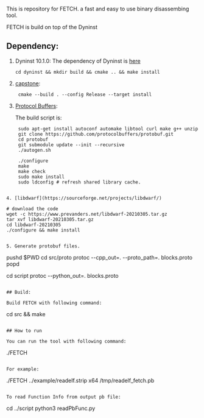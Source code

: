 This is repository for FETCH. a fast and easy to use binary disassembing tool.


FETCH is build on top of the Dyninst


## Dependency:

1. Dyninst 10.1.0: The dependency of Dyninst is [here](https://github.com/dyninst/dyninst/wiki/Building-Dyninst#source_long)

   ```
   cd dyninst && mkdir build && cmake .. && make install
   ```

2. [capstone](https://github.com/aquynh/capstone):
   ```
    cmake --build . --config Release --target install
   ```

3. [Protocol Buffers](https://developers.google.com/protocol-buffers):
   
   The build script is:
   ```
    sudo apt-get install autoconf automake libtool curl make g++ unzip
    git clone https://github.com/protocolbuffers/protobuf.git
    cd protobuf
    git submodule update --init --recursive
    ./autogen.sh

    ./configure
    make
    make check
    sudo make install
    sudo ldconfig # refresh shared library cache.
```

4. [libdwarf](https://sourceforge.net/projects/libdwarf/)

   ```
    # download the code
    wget -c https://www.prevanders.net/libdwarf-20210305.tar.gz
    tar xvf libdwarf-20210305.tar.gz
    cd libdwarf-20210305
    ./configure && make install
   ```

5. Generate protobuf files.

   ```
   pushd $PWD
   cd src/proto
   protoc --cpp_out=. --proto_path=. blocks.proto
   popd

   cd script
   protoc --python_out=. blocks.proto
   ```

## Build:

Build FETCH with following command:
   ```
   cd src && make
   ```

## How to run

You can run the tool with following command:

```
./FETCH <path of executable> <x64 or x86> <path of output>
```

For example:

```
./FETCH ../example/readelf.strip x64 /tmp/readelf_fetch.pb
```

To read Function Info from output pb file: 

```
cd ../script
python3 readPbFunc.py <path of pb file>
```
